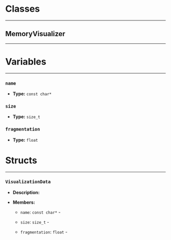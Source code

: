 # Classes
---

## MemoryVisualizer
---




# Variables
---

### `name`

- **Type:** `const char*`



### `size`

- **Type:** `size_t`



### `fragmentation`

- **Type:** `float`




# Structs
---

### `VisualizationData`

- **Description:** 

- **Members:**

  - `name`: `const char*` - 

  - `size`: `size_t` - 

  - `fragmentation`: `float` - 


